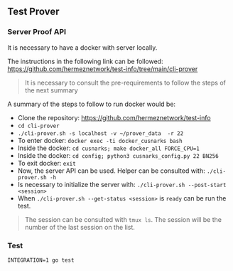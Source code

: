 ## Test Prover

### Server Proof API
It is necessary to have a docker with server locally.

The instructions in the following link can be followed:
https://github.com/hermeznetwork/test-info/tree/main/cli-prover

> It is necessary to consult the pre-requirements to follow the steps of the next summary

A summary of the steps to follow to run docker would be:

- Clone the repository: https://github.com/hermeznetwork/test-info
- `cd cli-prover`
- `./cli-prover.sh -s localhost -v ~/prover_data  -r 22`
- To enter docker: `docker exec -ti docker_cusnarks bash`
- Inside the docker: `cd cusnarks; make docker_all FORCE_CPU=1`
- Inside the docker: `cd config; python3 cusnarks_config.py 22 BN256`
- To exit docker: `exit`
- Now, the server API can be used. Helper can be consulted with: `./cli-prover.sh -h`
- Is necessary to initialize the server with: `./cli-prover.sh --post-start <session>`
- When `./cli-prover.sh --get-status <session>` is `ready` can be run the test.

> The session can be consulted with `tmux ls`. The session will be the number of the last session on the list.

### Test

`INTEGRATION=1 go test`